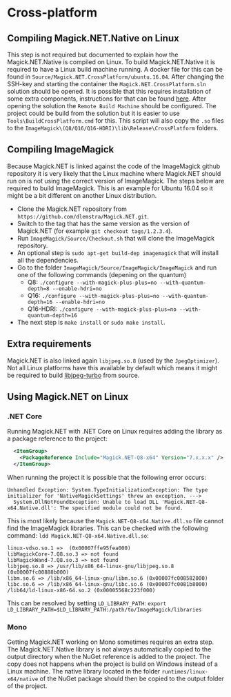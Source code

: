 # Cross-platform

## Compiling Magick.NET.Native on Linux

This step is not required but documented to explain how the Magick.NET.Native is compiled on Linux. To build Magick.NET.Native it is required to have
a Linux build machine running. A docker file for this can be found in `Source/Magick.NET.CrossPlatform/ubuntu.16.04`. After changing the SSH-key
and starting the container the `Magick.NET.CrossPlatform.sln` solution should be opened. It is possible that this requires installation of some
extra components, instructions for that can be found [here](https://blogs.msdn.microsoft.com/vcblog/2016/03/30/visual-c-for-linux-development/).
After opening the solution the `Remote Build Machine` should be configured. The project could be build from the solution but it is easier to use
`Tools\BuildCrossPlatform.cmd` for this. This script will also copy the `.so` files to the `ImageMagick\(Q8/Q16/Q16-HDRI)\lib\Release\CrossPlatform`
folders.

## Compiling ImageMagick

Because Magick.NET is linked against the code of the ImageMagick github repository it is very likely that the Linux machine where Magick.NET should
run on is not using the correct version of ImageMagick. The steps below are required to build ImageMagick. This is an example for Ubuntu 16.04 so it
might be a bit different on another Linux distribution.

- Clone the Magick.NET repository from `https://github.com/dlemstra/Magick.NET.git`.
- Switch to the tag that has the same version as the version of Magick.NET (for example `git checkout tags/1.2.3.4`).
- Run `ImageMagick/Source/Checkout.sh` that will clone the ImageMagick repository.
- An optional step is `sudo apt-get build-dep imagemagick` that will install all the dependencies.
- Go to the folder `ImageMagick/Source/ImageMagick/ImageMagick` and run one of the following commands (depening on the quantum)
    - Q8: `./configure --with-magick-plus-plus=no --with-quantum-depth=8 --enable-hdri=no`
    - Q16: `./configure --with-magick-plus-plus=no --with-quantum-depth=16 --enable-hdri=no`
    - Q16-HDRI: `./configure --with-magick-plus-plus=no --with-quantum-depth=16`
- The next step is `make install` or `sudo make install`.

## Extra requirements

Magick.NET is also linked again `libjpeg.so.8` (used by the `JpegOptimizer`). Not all Linux platforms have this available by
default which means it might be required to build [libjpeg-turbo](https://www.libjpeg-turbo.org/) from source.

## Using Magick.NET on Linux

### .NET Core

Running Magick.NET with .NET Core on Linux requires adding the library as a package reference to the project:

```xml
  <ItemGroup>
    <PackageReference Include="Magick.NET-Q8-x64" Version="7.x.x.x" />
  </ItemGroup>
```

When running the project it is possible that the following error occurs:

```
Unhandled Exception: System.TypeInitializationException: The type initializer for 'NativeMagickSettings' threw an exception. --->
  System.DllNotFoundException: Unable to load DLL 'Magick.NET-Q8-x64.Native.dll': The specified module could not be found.
```

This is most likely because the `Magick.NET-Q8-x64.Native.dll.so` file cannot find the ImageMagick libraries. This can be checked with the following
command: `ldd Magick.NET-Q8-x64.Native.dll.so`:

```
linux-vdso.so.1 =>  (0x00007ffe95fea000)
libMagickCore-7.Q8.so.3 => not found
libMagickWand-7.Q8.so.3 => not found
libjpeg.so.8 => /usr/lib/x86_64-linux-gnu/libjpeg.so.8 (0x00007fc00888b000)
libm.so.6 => /lib/x86_64-linux-gnu/libm.so.6 (0x00007fc008582000)
libc.so.6 => /lib/x86_64-linux-gnu/libc.so.6 (0x00007fc0081b8000)
/lib64/ld-linux-x86-64.so.2 (0x00005568c223f000)
```

This can be resolved by setting `LD_LIBRARY_PATH`: `export LD_LIBRARY_PATH=$LD_LIBRARY_PATH:/path/to/ImageMagick/libraries`

### Mono

Getting Magick.NET working on Mono sometimes requires an extra step. The Magick.NET.Native library is not always automatically copied to the output
directory when the NuGet reference is added to the project. The copy does not happens when the project is build on Windows instead of a Linux machine.
The native library located in the folder `runtimes/linux-x64/native` of the NuGet package should then be copied to the output folder of the project.